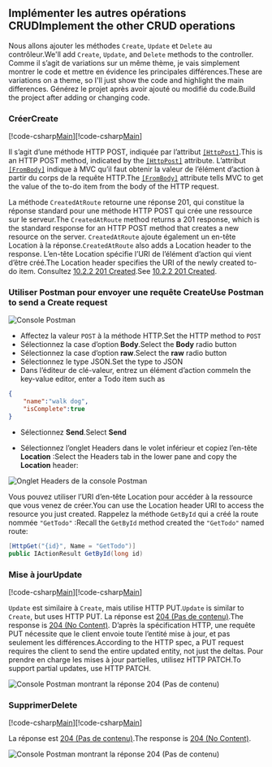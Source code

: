 ## <a name="implement-the-other-crud-operations"></a><span data-ttu-id="42940-101">Implémenter les autres opérations CRUD</span><span class="sxs-lookup"><span data-stu-id="42940-101">Implement the other CRUD operations</span></span>

<span data-ttu-id="42940-102">Nous allons ajouter les méthodes `Create`, `Update` et `Delete` au contrôleur.</span><span class="sxs-lookup"><span data-stu-id="42940-102">We'll add `Create`, `Update`, and `Delete` methods to the controller.</span></span> <span data-ttu-id="42940-103">Comme il s’agit de variations sur un même thème, je vais simplement montrer le code et mettre en évidence les principales différences.</span><span class="sxs-lookup"><span data-stu-id="42940-103">These are variations on a theme, so I'll just show the code and highlight the main differences.</span></span> <span data-ttu-id="42940-104">Générez le projet après avoir ajouté ou modifié du code.</span><span class="sxs-lookup"><span data-stu-id="42940-104">Build the project after adding or changing code.</span></span>

### <a name="create"></a><span data-ttu-id="42940-105">Créer</span><span class="sxs-lookup"><span data-stu-id="42940-105">Create</span></span>

<span data-ttu-id="42940-106">[!code-csharp[Main](../../tutorials/first-web-api/sample/TodoApi/Controllers/TodoController.cs?name=snippet_Create)]</span><span class="sxs-lookup"><span data-stu-id="42940-106">[!code-csharp[Main](../../tutorials/first-web-api/sample/TodoApi/Controllers/TodoController.cs?name=snippet_Create)]</span></span>

<span data-ttu-id="42940-107">Il s’agit d’une méthode HTTP POST, indiquée par l’attribut [`[HttpPost]`](https://docs.asp.net/projects/api/en/latest/autoapi/Microsoft/AspNetCore/Mvc/HttpPostAttribute/index.html).</span><span class="sxs-lookup"><span data-stu-id="42940-107">This is an HTTP POST method, indicated by the [`[HttpPost]`](https://docs.asp.net/projects/api/en/latest/autoapi/Microsoft/AspNetCore/Mvc/HttpPostAttribute/index.html) attribute.</span></span> <span data-ttu-id="42940-108">L’attribut [`[FromBody]`](https://docs.asp.net/projects/api/en/latest/autoapi/Microsoft/AspNetCore/Mvc/FromBodyAttribute/index.html) indique à MVC qu’il faut obtenir la valeur de l’élément d’action à partir du corps de la requête HTTP.</span><span class="sxs-lookup"><span data-stu-id="42940-108">The [`[FromBody]`](https://docs.asp.net/projects/api/en/latest/autoapi/Microsoft/AspNetCore/Mvc/FromBodyAttribute/index.html) attribute tells MVC to get the value of the to-do item from the body of the HTTP request.</span></span>

<span data-ttu-id="42940-109">La méthode `CreatedAtRoute` retourne une réponse 201, qui constitue la réponse standard pour une méthode HTTP POST qui crée une ressource sur le serveur.</span><span class="sxs-lookup"><span data-stu-id="42940-109">The `CreatedAtRoute` method returns a 201 response, which is the standard response for an HTTP POST method that creates a new resource on the server.</span></span> <span data-ttu-id="42940-110">`CreatedAtRoute` ajoute également un en-tête Location à la réponse.</span><span class="sxs-lookup"><span data-stu-id="42940-110">`CreatedAtRoute` also adds a Location header to the response.</span></span> <span data-ttu-id="42940-111">L’en-tête Location spécifie l’URI de l’élément d’action qui vient d’être créé.</span><span class="sxs-lookup"><span data-stu-id="42940-111">The Location header specifies the URI of the newly created to-do item.</span></span> <span data-ttu-id="42940-112">Consultez [10.2.2 201 Created](http://www.w3.org/Protocols/rfc2616/rfc2616-sec10.html).</span><span class="sxs-lookup"><span data-stu-id="42940-112">See [10.2.2 201 Created](http://www.w3.org/Protocols/rfc2616/rfc2616-sec10.html).</span></span>

### <a name="use-postman-to-send-a-create-request"></a><span data-ttu-id="42940-113">Utiliser Postman pour envoyer une requête Create</span><span class="sxs-lookup"><span data-stu-id="42940-113">Use Postman to send a Create request</span></span>

![Console Postman](../../tutorials/first-web-api/_static/pmc.png)

* <span data-ttu-id="42940-115">Affectez la valeur `POST` à la méthode HTTP.</span><span class="sxs-lookup"><span data-stu-id="42940-115">Set the HTTP method to `POST`</span></span>
* <span data-ttu-id="42940-116">Sélectionnez la case d’option **Body**.</span><span class="sxs-lookup"><span data-stu-id="42940-116">Select the **Body** radio button</span></span>
* <span data-ttu-id="42940-117">Sélectionnez la case d’option **raw**.</span><span class="sxs-lookup"><span data-stu-id="42940-117">Select the **raw** radio button</span></span>
* <span data-ttu-id="42940-118">Sélectionnez le type JSON.</span><span class="sxs-lookup"><span data-stu-id="42940-118">Set the type to JSON</span></span>
* <span data-ttu-id="42940-119">Dans l’éditeur de clé-valeur, entrez un élément d’action comme</span><span class="sxs-lookup"><span data-stu-id="42940-119">In the key-value editor, enter a Todo item such as</span></span> 

```json
{
    "name":"walk dog",
    "isComplete":true
}
```

* <span data-ttu-id="42940-120">Sélectionnez **Send**.</span><span class="sxs-lookup"><span data-stu-id="42940-120">Select **Send**</span></span>

* <span data-ttu-id="42940-121">Sélectionnez l’onglet Headers dans le volet inférieur et copiez l’en-tête **Location** :</span><span class="sxs-lookup"><span data-stu-id="42940-121">Select the Headers tab in the lower pane and copy the **Location** header:</span></span>

![Onglet Headers de la console Postman](../../tutorials/first-web-api/_static/pmget.png)

<span data-ttu-id="42940-123">Vous pouvez utiliser l’URI d’en-tête Location pour accéder à la ressource que vous venez de créer.</span><span class="sxs-lookup"><span data-stu-id="42940-123">You can use the Location header URI to access the resource you just created.</span></span> <span data-ttu-id="42940-124">Rappelez la méthode `GetById` qui a créé la route nommée `"GetTodo"` :</span><span class="sxs-lookup"><span data-stu-id="42940-124">Recall the `GetById` method created the `"GetTodo"` named route:</span></span>

```csharp
[HttpGet("{id}", Name = "GetTodo")]
public IActionResult GetById(long id)
```

### <a name="update"></a><span data-ttu-id="42940-125">Mise à jour</span><span class="sxs-lookup"><span data-stu-id="42940-125">Update</span></span>

<span data-ttu-id="42940-126">[!code-csharp[Main](../../tutorials/first-web-api/sample/TodoApi/Controllers/TodoController.cs?name=snippet_Update)]</span><span class="sxs-lookup"><span data-stu-id="42940-126">[!code-csharp[Main](../../tutorials/first-web-api/sample/TodoApi/Controllers/TodoController.cs?name=snippet_Update)]</span></span>

<span data-ttu-id="42940-127">`Update` est similaire à `Create`, mais utilise HTTP PUT.</span><span class="sxs-lookup"><span data-stu-id="42940-127">`Update` is similar to `Create`, but uses HTTP PUT.</span></span> <span data-ttu-id="42940-128">La réponse est [204 (Pas de contenu)](http://www.w3.org/Protocols/rfc2616/rfc2616-sec9.html).</span><span class="sxs-lookup"><span data-stu-id="42940-128">The response is [204 (No Content)](http://www.w3.org/Protocols/rfc2616/rfc2616-sec9.html).</span></span> <span data-ttu-id="42940-129">D’après la spécification HTTP, une requête PUT nécessite que le client envoie toute l’entité mise à jour, et pas seulement les différences.</span><span class="sxs-lookup"><span data-stu-id="42940-129">According to the HTTP spec, a PUT request requires the client to send the entire updated entity, not just the deltas.</span></span> <span data-ttu-id="42940-130">Pour prendre en charge les mises à jour partielles, utilisez HTTP PATCH.</span><span class="sxs-lookup"><span data-stu-id="42940-130">To support partial updates, use HTTP PATCH.</span></span>

![Console Postman montrant la réponse 204 (Pas de contenu)](../../tutorials/first-web-api/_static/pmcput.png)

### <a name="delete"></a><span data-ttu-id="42940-132">Supprimer</span><span class="sxs-lookup"><span data-stu-id="42940-132">Delete</span></span>

<span data-ttu-id="42940-133">[!code-csharp[Main](../../tutorials/first-web-api/sample/TodoApi/Controllers/TodoController.cs?name=snippet_Delete)]</span><span class="sxs-lookup"><span data-stu-id="42940-133">[!code-csharp[Main](../../tutorials/first-web-api/sample/TodoApi/Controllers/TodoController.cs?name=snippet_Delete)]</span></span>

<span data-ttu-id="42940-134">La réponse est [204 (Pas de contenu)](http://www.w3.org/Protocols/rfc2616/rfc2616-sec9.html).</span><span class="sxs-lookup"><span data-stu-id="42940-134">The response is [204 (No Content)](http://www.w3.org/Protocols/rfc2616/rfc2616-sec9.html).</span></span>

![Console Postman montrant la réponse 204 (Pas de contenu)](../../tutorials/first-web-api/_static/pmd.png)
